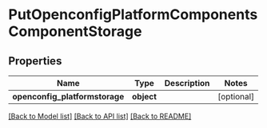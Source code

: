 # PutOpenconfigPlatformComponentsComponentStorage

## Properties
Name | Type | Description | Notes
------------ | ------------- | ------------- | -------------
**openconfig_platformstorage** | **object** |  | [optional] 

[[Back to Model list]](../README.md#documentation-for-models) [[Back to API list]](../README.md#documentation-for-api-endpoints) [[Back to README]](../README.md)


